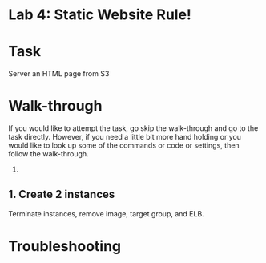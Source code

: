 # Lab 4: Static Website Rule!



# Task

Server an HTML page from S3


# Walk-through

If you would like to attempt the task, go skip the walk-through and go to the task directly. However, if you need a little bit more hand holding or you would like to look up some of the commands or code or settings, then follow the walk-through.

1. 

## 1. Create 2 instances

Terminate instances, remove image, target group, and ELB.


# Troubleshooting
